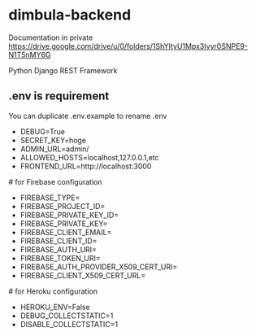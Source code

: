 # dimbula-backend

Documentation in private
https://drive.google.com/drive/u/0/folders/1ShYItyU1Mpx3Ivyr0SNPE9-N1T5nMY6G

Python Django REST Framework  

## .env is requirement
You can duplicate .env.example to rename .env   
- DEBUG=True
- SECRET_KEY=hoge
- ADMIN_URL=admin/
- ALLOWED_HOSTS=localhost,127.0.0.1,etc
- FRONTEND_URL=http://localhost:3000
  
\# for Firebase configuration
- FIREBASE_TYPE=
- FIREBASE_PROJECT_ID=
- FIREBASE_PRIVATE_KEY_ID=
- FIREBASE_PRIVATE_KEY=
- FIREBASE_CLIENT_EMAIL=
- FIREBASE_CLIENT_ID=
- FIREBASE_AUTH_URI=
- FIREBASE_TOKEN_URI=
- FIREBASE_AUTH_PROVIDER_X509_CERT_URI=
- FIREBASE_CLIENT_X509_CERT_URL=
  
\# for Heroku configuration
- HEROKU_ENV=False
- DEBUG_COLLECTSTATIC=1
- DISABLE_COLLECTSTATIC=1

